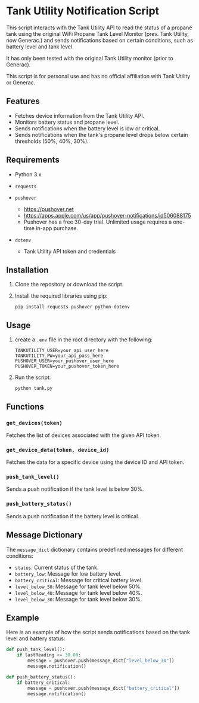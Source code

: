 # Tank Utility Notification Script

This script interacts with the Tank Utility API to read the status of a propane tank using the original WiFi Propane Tank Level Monitor (prev. Tank Utility, now Generac.) and sends notifications based on certain conditions, such as battery level and tank level. 

It has only been tested with the original Tank Utility monitor (prior to Generac).

This script is for personal use and has no official affiliation with Tank Utility or Generac.

## Features

- Fetches device information from the Tank Utility API.
- Monitors battery status and propane level.
- Sends notifications when the battery level is low or critical.
- Sends notifications when the tank's propane level drops below certain thresholds (50%, 40%, 30%).

## Requirements

- Python 3.x
- `requests` 
- `pushover`
  - https://pushover.net
  - https://apps.apple.com/us/app/pushover-notifications/id506088175
  - Pushover has a free 30-day trial. Unlimited usage requires a one-time in-app purchase.

- `dotenv`
  - Tank Utility API token and credentials


## Installation

1. Clone the repository or download the script.
2. Install the required libraries using pip:

    ```
    pip install requests pushover python-dotenv
    ```

## Usage

1. create a `.env` file in the root directory with the following:

    ```
    TANKUTILITY_USER=your_api_user_here
    TANKUTILITY_PW=your_api_pass_here
    PUSHOVER_USER=your_pushover_user_here
    PUSHOVER_TOKEN=your_pushover_token_here
    ```
2. Run the script:

    ```
    python tank.py
    ```

## Functions

### `get_devices(token)`

Fetches the list of devices associated with the given API token.

### `get_device_data(token, device_id)`

Fetches the data for a specific device using the device ID and API token.

### `push_tank_level()`

Sends a push notification if the tank level is below 30%.

### `push_battery_status()`

Sends a push notification if the battery level is critical.

## Message Dictionary

The `message_dict` dictionary contains predefined messages for different conditions:

- `status`: Current status of the tank.
- `battery_low`: Message for low battery level.
- `battery_critical`: Message for critical battery level.
- `level_below_50`: Message for tank level below 50%.
- `level_below_40`: Message for tank level below 40%.
- `level_below_30`: Message for tank level below 30%.

## Example

Here is an example of how the script sends notifications based on the tank level and battery status:

```python
def push_tank_level():
    if lastReading <= 30.00:
        message = pushover.push(message_dict["level_below_30"])
        message.notification()

def push_battery_status():
    if battery_critical:
        message = pushover.push(message_dict["battery_critical"])
        message.notification()